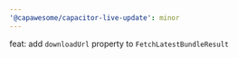 ```yaml
---
'@capawesome/capacitor-live-update': minor
---
```


feat: add `downloadUrl` property to `FetchLatestBundleResult`
